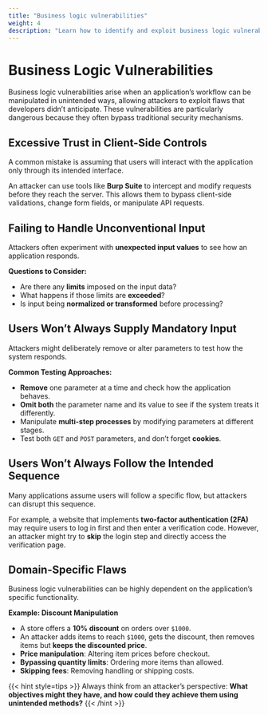 ```yaml
---
title: "Business logic vulnerabilities"
weight: 4
description: "Learn how to identify and exploit business logic vulnerabilities, including discount abuse, sequence bypass, and client-side trust failures in web apps."
---
```


# Business Logic Vulnerabilities

Business logic vulnerabilities arise when an application’s workflow can be manipulated in unintended ways, allowing attackers to exploit flaws that developers didn’t anticipate. These vulnerabilities are particularly dangerous because they often bypass traditional security mechanisms.

## Excessive Trust in Client-Side Controls

A common mistake is assuming that users will interact with the application only through its intended interface.


An attacker can use tools like **Burp Suite** to intercept and modify requests before they reach the server. This allows them to bypass client-side validations, change form fields, or manipulate API requests.

## Failing to Handle Unconventional Input

Attackers often experiment with **unexpected input values** to see how an application responds.

**Questions to Consider:**
- Are there any **limits** imposed on the input data?
- What happens if those limits are **exceeded**?
- Is input being **normalized or transformed** before processing?



## Users Won’t Always Supply Mandatory Input

Attackers might deliberately remove or alter parameters to test how the system responds.

**Common Testing Approaches:**
- **Remove** one parameter at a time and check how the application behaves.
- **Omit both** the parameter name and its value to see if the system treats it differently.
- Manipulate **multi-step processes** by modifying parameters at different stages.
- Test both `GET` and `POST` parameters, and don’t forget **cookies**.


## Users Won’t Always Follow the Intended Sequence

Many applications assume users will follow a specific flow, but attackers can disrupt this sequence.

For example, a website that implements **two-factor authentication (2FA)** may require users to log in first and then enter a verification code. However, an attacker might try to **skip** the login step and directly access the verification page.


## Domain-Specific Flaws

Business logic vulnerabilities can be highly dependent on the application’s specific functionality.

**Example: Discount Manipulation**
- A store offers a **10% discount** on orders over `$1000`.
- An attacker adds items to reach `$1000`, gets the discount, then removes items but **keeps the discounted price**.
- **Price manipulation**: Altering item prices before checkout.
- **Bypassing quantity limits**: Ordering more items than allowed.
- **Skipping fees**: Removing handling or shipping costs.

{{< hint style=tips >}}
Always think from an attacker’s perspective: **What objectives might they have, and how could they achieve them using unintended methods?**
{{< /hint >}}